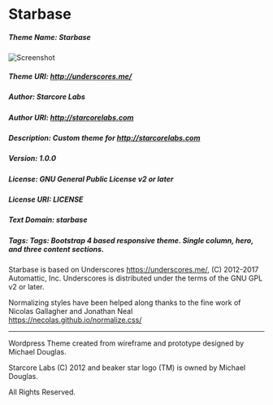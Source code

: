# Starbase

##### Theme Name: Starbase
![Screenshot](https://github.com/starcorelabs/starbase/blob/master/screenshot.PNG)
##### Theme URI: http://underscores.me/
##### Author: Starcore Labs
##### Author URI: http://starcorelabs.com
##### Description: Custom theme for http://starcorelabs.com
##### Version: 1.0.0
##### License: GNU General Public License v2 or later
##### License URI: LICENSE
##### Text Domain: starbase
##### Tags: Tags: Bootstrap 4 based responsive theme. Single column, hero, and three content sections.

Starbase is based on Underscores https://underscores.me/, (C) 2012-2017 Automattic, Inc. Underscores is distributed under the terms of the GNU GPL v2 or later.

Normalizing styles have been helped along thanks to the fine work of
Nicolas Gallagher and Jonathan Neal https://necolas.github.io/normalize.css/

----

Wordpress Theme created from wireframe and prototype designed by Michael Douglas.

Starcore Labs (C) 2012 and beaker star logo (TM) is owned by Michael Douglas.

All Rights Reserved.
